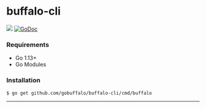 # buffalo-cli

[![](https://github.com/gobuffalo/buffalo-cli/workflows/Tests/badge.svg)](https://github.com/gobuffalo/buffalo-cli/actions)
[![GoDoc](https://godoc.org/github.com/gobuffalo/buffalo-cli?status.svg)](https://godoc.org/github.com/gobuffalo/buffalo-cli)

### Requirements

* Go 1.13+
* Go Modules

### Installation

```bash
$ go get github.com/gobuffalo/buffalo-cli/cmd/buffalo
```

---
